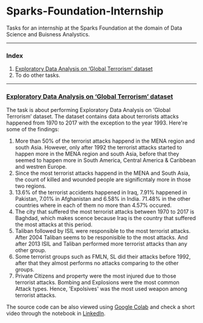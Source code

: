 # Sparks-Foundation-Internship
Tasks for an internship at the Sparks Foundation at the domain of Data Science and Buisness Analystics.

---

### Index
1. [Exploratory Data Analysis on ‘Global Terrorism’ dataset](#exploratory-data-analysis-on-global-terrorism-dataset)
2. To do other tasks.

---
### [Exploratory Data Analysis on ‘Global Terrorism’ dataset](https://github.com/Nemat-Allah-Aloush/Sparks-Foundation-Internship/blob/main/Terrorism_EDA.ipynb)
The task is about performing Exploratory Data Analysis on ‘Global Terrorism’ dataset. The dataset contains data about terrorists attacks happened from 1970 to 2017 with the exception to the year 1993. Here're some of the findings:

1. More than 50% of the terrorist attacks happend in the MENA region and south Asia. However, only after 1992 the terrorist attacks started to happen more in the MENA region and south Asia, before that they seemed to happen more in South America, Central America & Caribbean and westren Europe.
2. Since the most terrorist attacks happend in the MENA and South Asia, the count of killed and wounded people are significntaly more in those two regions.
3. 13.6% of the terrorist accidents happened in Iraq, 7.91% happened in Pakistan, 7.01% in Afghanistan and 6.58% in India. 71.48% in the other countries where in each of them no more than 4.57% occured.
4. The city that suffered the most terrorist attacks between 1970 to 2017 is Baghdad, which makes scence because Iraq is the country that suffered the most attacks at this period.
5. Taliban followed by ISIL were responsible to the most terrorist attacks. After 2004 Taliban seems to be responisible to the most attacks. And after 2013 ISIL and Taliban performed more terrorist attacks than any other group.
6. Some terrorist groups such as FMLN, SL did their attacks before 1992, after that they almost performs no attacks comparing to the other groups.
7. Private Citizens and property were the most injured due to those terrorist attacks. Bombing and Explosions were the most common Attack types. Hence,
'Expolsives' was the most used weapon among terrorist attacks.

The source code can be also viewed using [Google Colab](https://colab.research.google.com/drive/1kVZLsE50bNApn6JUu-p0OTBeejYBJdOD?usp=share_link) and check a short video through the notebook in [LinkedIn](https://www.linkedin.com/posts/nemat-aloush_task4-gripdec22-gripdecember22-activity-7013101712248872960-6lxG?utm_source=share&utm_medium=member_desktop).

   
